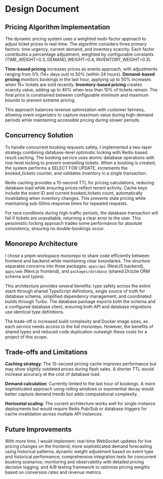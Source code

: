 # Design Document

## Pricing Algorithm Implementation

The dynamic pricing system uses a weighted multi-factor approach to adjust ticket prices in real-time. The algorithm considers three primary factors: time urgency, current demand, and inventory scarcity. Each factor contributes a percentage adjustment, weighted by configurable constants (TIME_WEIGHT=0.3, DEMAND_WEIGHT=0.4, INVENTORY_WEIGHT=0.3).

**Time-based pricing** increases prices as events approach, with adjustments ranging from 0% (14+ days out) to 50% (within 24 hours). **Demand-based pricing** monitors bookings in the last hour, applying up to 50% increases when 15+ tickets are sold recently. **Inventory-based pricing** creates scarcity value, adding up to 40% when less than 10% of tickets remain. The final price is constrained between configurable minimum and maximum bounds to prevent extreme pricing.

This approach balances revenue optimization with customer fairness, allowing event organizers to capture maximum value during high-demand periods while maintaining accessible pricing during slower periods.

## Concurrency Solution

To handle concurrent booking requests safely, I implemented a two-layer strategy combining database-level optimistic locking with Redis-based result caching. The booking service uses atomic database operations with row-level locking to prevent overselling tickets. When a booking is created, the system performs a SELECT FOR UPDATE, increments the booked_tickets counter, and validates inventory in a single transaction.

Redis caching provides a 15-second TTL for pricing calculations, reducing database load while ensuring prices reflect recent activity. Cache keys include the event ID and current booked_tickets count, automatically invalidating when inventory changes. This prevents stale pricing while maintaining sub-50ms response times for repeated requests.

For race conditions during high-traffic periods, the database transaction will fail if tickets are unavailable, returning a clear error to the user. This pessimistic locking approach trades some performance for absolute consistency, ensuring no double-bookings occur.

## Monorepo Architecture

I chose a pnpm workspace monorepo to share code efficiently between frontend and backend while maintaining clear boundaries. The structure separates concerns into three packages: `apps/api` (NestJS backend), `apps/web` (Next.js frontend), and `packages/database` (shared Drizzle ORM schema and types).

This architecture provides several benefits: type safety across the entire stack through shared TypeScript definitions, single source of truth for database schema, simplified dependency management, and coordinated builds through Turbo. The database package exports both the schema and a configured database client, ensuring both API and database migrations use identical type definitions.

The trade-off is increased build complexity and Docker image sizes, as each service needs access to the full monorepo. However, the benefits of shared types and reduced code duplication outweigh these costs for a project of this scope.

## Trade-offs and Limitations

**Caching strategy**: The 15-second pricing cache improves performance but may show slightly outdated prices during flash sales. A shorter TTL would increase accuracy at the cost of database load.

**Demand calculation**: Currently limited to the last hour of bookings. A more sophisticated approach using rolling windows or exponential decay would better capture demand trends but adds computational complexity.

**Horizontal scaling**: The current architecture works well for single-instance deployments but would require Redis Pub/Sub or database triggers for cache invalidation across multiple API instances.

## Future Improvements

With more time, I would implement: real-time WebSocket updates for live pricing changes on the frontend; more sophisticated demand forecasting using historical patterns; dynamic weight adjustment based on event type and historical performance; comprehensive integration tests for concurrent booking scenarios; monitoring and observability with detailed pricing decision logging; and A/B testing framework to optimize pricing weights based on conversion rates and revenue metrics.
